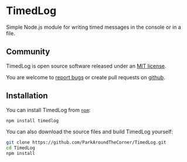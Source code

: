 # TimedLog

Simple Node.js module for writing timed messages in the console or in a file.

## Community

TimedLog is open source software released under an
[MIT license](https://github.com/ParkAroundTheCorner/TimedLog/blob/master/LICENSE).

You are welcome to
[report bugs](https://github.com/ParkAroundTheCorner/TimedLog/issues) or create pull
requests on [github](https://github.com/ParkAroundTheCorner/TimedLog).

## Installation

You can install TimedLog from [`npm`](https://www.npmjs.com/):

```sh
npm install timedlog
```

You can also download the source files and build TimedLog yourself:

```sh
git clone https://github.com/ParkAroundTheCorner/TimedLog.git
cd TimedLog
npm install
```

